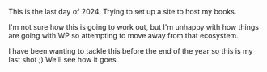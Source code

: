 This is the last day of 2024. Trying to set up a site to host my books.

I'm not sure how this is going to work out, but I'm unhappy with how things are going with WP so attempting to move away from that ecosystem.

I have been wanting to tackle this before the end of the year so this is my last shot ;) We'll see how it goes.
